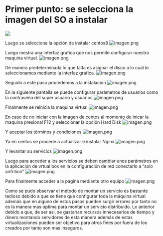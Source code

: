 # Primer punto: se selecciona la imagen del SO a instalar
 <img src="https://github.com/JCmoctezuma/Escenarios_Distribuidos/tree/master/Images/img1.jpg">
 <br>

Luego se selecciona la opción de instalar centos8
![imagen.png](attachment:https://github.com/JCmoctezuma/Escenarios_Distribuidos/tree/master/Images/img2.jpg)
 
Luego mestra una interfaz grafica que nos permite configurar nuestra maquina virtual.
![imagen.png](attachment:imagen.png)
 
 De manera predeterminada lo que falta es asignar el disco a lo cual lo seleccionamos mediante la interfaz grafica. 
 ![imagen.png](attachment:imagen.png)
 
Seguido a este paso procedemos a la instalación
![imagen.png](attachment:imagen.png)
 
En la siguiente pantalla se puede configurar parámetros de usuarios como la contraseña del super usuario y usuarios
![imagen.png](attachment:imagen.png)
 

Finalmente se reinicia la maquina virtual
![imagen.png](attachment:imagen.png)
 
En caso de no iniciar con la imagen de centos al momento de inicar la maquina presional F12 y seleccionar la opción Hard Disk 
 ![imagen.png](attachment:imagen.png)
 
Y aceptar los términos y condiciones
![imagen.png](attachment:imagen.png)
 
Ya en centos se procede a actualizar e instalar Nginx
![imagen.png](attachment:imagen.png)
 
Y levantar su servicios
![imagen.png](attachment:imagen.png) 

Luego para acceder a los servicios se deben cambiar unos parámetros en la aplicación de vrtual box en la configuración de red conectarlo a “solo anfrition”
 ![imagen.png](attachment:imagen.png)

Para finalmente acceder a la pagina mediante otro equipo
 ![imagen.png](attachment:imagen.png)

Como se pudo observar el método de montar un servicio es bastante tedioso debido a que se tiene que configurar toda la máquina virtual además que en alguno de estos pasos pueden surgir errores por tanto no es la manera mas optima para montar un servicio distribuido. Lo anterior debido a que, de ser asi, se gastarían recursos innecesarios de tiempo y dinero montando servidores de esta manera además de estas virtualizaciones pueden ser objetivo para otros fines por fuera de los creados por tanto son mas inseguros.
